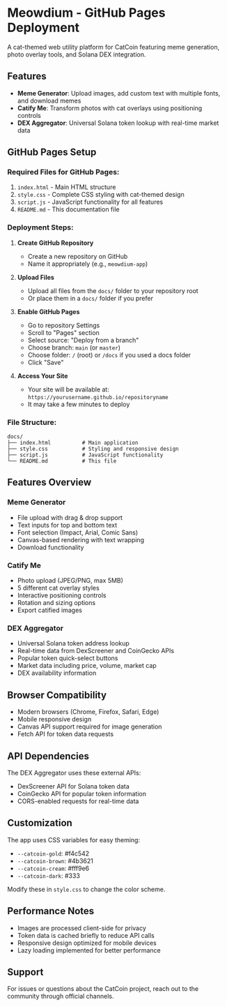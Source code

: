 # Meowdium - GitHub Pages Deployment

A cat-themed web utility platform for CatCoin featuring meme generation, photo overlay tools, and Solana DEX integration.

## Features

- **Meme Generator**: Upload images, add custom text with multiple fonts, and download memes
- **Catify Me**: Transform photos with cat overlays using positioning controls
- **DEX Aggregator**: Universal Solana token lookup with real-time market data

## GitHub Pages Setup

### Required Files for GitHub Pages:

1. `index.html` - Main HTML structure
2. `style.css` - Complete CSS styling with cat-themed design
3. `script.js` - JavaScript functionality for all features
4. `README.md` - This documentation file

### Deployment Steps:

1. **Create GitHub Repository**
   - Create a new repository on GitHub
   - Name it appropriately (e.g., `meowdium-app`)

2. **Upload Files**
   - Upload all files from the `docs/` folder to your repository root
   - Or place them in a `docs/` folder if you prefer

3. **Enable GitHub Pages**
   - Go to repository Settings
   - Scroll to "Pages" section
   - Select source: "Deploy from a branch"
   - Choose branch: `main` (or `master`)
   - Choose folder: `/` (root) or `/docs` if you used a docs folder
   - Click "Save"

4. **Access Your Site**
   - Your site will be available at: `https://yourusername.github.io/repositoryname`
   - It may take a few minutes to deploy

### File Structure:
```
docs/
├── index.html          # Main application
├── style.css           # Styling and responsive design
├── script.js           # JavaScript functionality
└── README.md           # This file
```

## Features Overview

### Meme Generator
- File upload with drag & drop support
- Text inputs for top and bottom text
- Font selection (Impact, Arial, Comic Sans)
- Canvas-based rendering with text wrapping
- Download functionality

### Catify Me
- Photo upload (JPEG/PNG, max 5MB)
- 5 different cat overlay styles
- Interactive positioning controls
- Rotation and sizing options
- Export catified images

### DEX Aggregator
- Universal Solana token address lookup
- Real-time data from DexScreener and CoinGecko APIs
- Popular token quick-select buttons
- Market data including price, volume, market cap
- DEX availability information

## Browser Compatibility

- Modern browsers (Chrome, Firefox, Safari, Edge)
- Mobile responsive design
- Canvas API support required for image generation
- Fetch API for token data requests

## API Dependencies

The DEX Aggregator uses these external APIs:
- DexScreener API for Solana token data
- CoinGecko API for popular token information
- CORS-enabled requests for real-time data

## Customization

The app uses CSS variables for easy theming:
- `--catcoin-gold`: #f4c542
- `--catcoin-brown`: #4b3621  
- `--catcoin-cream`: #fff9e6
- `--catcoin-dark`: #333

Modify these in `style.css` to change the color scheme.

## Performance Notes

- Images are processed client-side for privacy
- Token data is cached briefly to reduce API calls
- Responsive design optimized for mobile devices
- Lazy loading implemented for better performance

## Support

For issues or questions about the CatCoin project, reach out to the community through official channels.